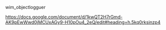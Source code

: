 wim_objectlogguer

https://docs.google.com/document/d/1kwQT2H7rGmd-AK9pEwWwd0jMCUxAGy9-H10pOu4_2eQ/edit#heading=h.5kq0rksinzp4